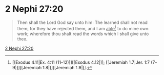 # 2 Nephi 27:20

> Then shall the Lord God say unto him: The learned shall not read them, for they have rejected them, and I am <u>able</u>[^a] to do mine own work; wherefore thou shalt read the words which I shall give unto thee.

[2 Nephi 27:20](https://www.churchofjesuschrist.org/study/scriptures/bofm/2-ne/27?lang=eng&id=p20#p20)


[^a]: [[Exodus 4.11|Ex. 4:11 (11–12)]][[Exodus 4.12|]]; [[Jeremiah 1.7|Jer. 1:7 (7–9)]][[Jeremiah 1.8|]][[Jeremiah 1.9|]].  
